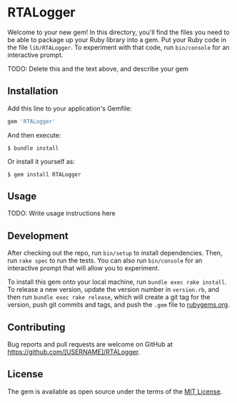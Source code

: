 # RTALogger

Welcome to your new gem! In this directory, you'll find the files you need to be able to package up your Ruby library into a gem. Put your Ruby code in the file `lib/RTALogger`. To experiment with that code, run `bin/console` for an interactive prompt.

TODO: Delete this and the text above, and describe your gem

## Installation

Add this line to your application's Gemfile:

```ruby
gem 'RTALogger'
```

And then execute:

    $ bundle install

Or install it yourself as:

    $ gem install RTALogger

## Usage

TODO: Write usage instructions here

## Development

After checking out the repo, run `bin/setup` to install dependencies. Then, run `rake spec` to run the tests. You can also run `bin/console` for an interactive prompt that will allow you to experiment.

To install this gem onto your local machine, run `bundle exec rake install`. To release a new version, update the version number in `version.rb`, and then run `bundle exec rake release`, which will create a git tag for the version, push git commits and tags, and push the `.gem` file to [rubygems.org](https://rubygems.org).

## Contributing

Bug reports and pull requests are welcome on GitHub at https://github.com/[USERNAME]/RTALogger.


## License

The gem is available as open source under the terms of the [MIT License](https://opensource.org/licenses/MIT).
